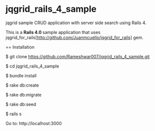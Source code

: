jqgrid_rails_4_sample
=====================

jqgrid sample CRUD application with server side search using Rails 4.


This is a <b>Rails 4.0 </b> sample application that uses
jqgrid_for_rails[http://github.com/Juanmcuello/jqgrid_for_rails] gem.


== Installation

  $ git clone https://github.com/Rameshwar007/jqgrid_rails_4_sample.git

  $ cd jqgrid_rails_4_sample	

  $ bundle install

  $ rake db:create

  $ rake db:migrate
  
  $ rake db:seed

  $ rails s

  Go to: http://localhost:3000